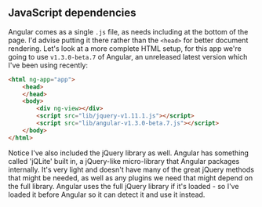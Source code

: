 ## JavaScript dependencies
Angular comes as a single `.js` file, as needs including at the bottom of the page. I'd advise putting it there rather than the `<head>` for better document rendering. Let's look at a more complete HTML setup, for this app we're going to use `v1.3.0-beta.7` of Angular, an unreleased latest version which I've been using recently:

````html
<html ng-app="app">
    <head>
    </head>
    <body>
        <div ng-view></div>
        <script src="lib/jquery-v1.11.1.js"></script>
        <script src="lib/angular-v1.3.0-beta.7.js"></script>
    </body>
</html>
````

Notice I've also included the jQuery library as well. Angular has something called 'jQLite' built in, a jQuery-like micro-library that Angular packages internally. It's very light and doesn't have many of the great jQuery methods that might be needed, as well as any plugins we need that might depend on the full library. Angular uses the full jQuery library if it's loaded - so I've loaded it before Angular so it can detect it and use it instead.